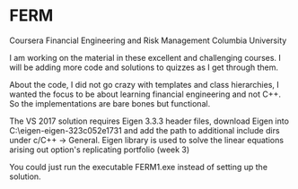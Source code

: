 # FERM
Coursera Financial Engineering and Risk Management Columbia University

I am working on the material in these excellent and challenging courses. 
I will be adding more code and solutions to quizzes as I get through them.

About the code, I did not go crazy with templates and class hierarchies, I wanted the focus to be 
about learning financial engineering and not C++. So the implementations are bare bones but functional.

The VS 2017 solution requires Eigen 3.3.3 header files, download Eigen into C:\eigen-eigen-323c052e1731
and add the path to additional include dirs under c/C++ -> General.
Eigen library is used to solve the linear equations arising out option's replicating portfolio (week 3)

You could just run the executable FERM1.exe instead of setting up the solution.
